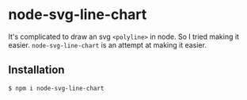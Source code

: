 # node-svg-line-chart

It's complicated to draw an svg `<polyline>` in node. So I tried making it
easier. `node-svg-line-chart` is an attempt at making it easier.

## Installation

```bash
$ npm i node-svg-line-chart
```
